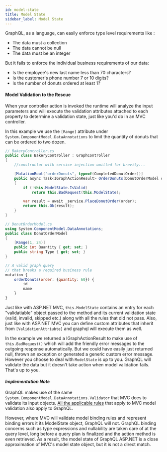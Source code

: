 ```yaml
---
id: model-state
title: Model State
sidebar_label: Model State
---
```


GraphQL, as a language, can easily enforce type level requirements like :

-   The data must a collection
-   The data cannot be null
-   The data must be an integer

But it fails to enforce the individual business requirements of our data:

-   Is the employee's new last name less than 70 characters?
-   Is the customer's phone number 7 or 10 digits?
-   Is the number of donuts ordered at least 1?

#### Model Validation to the Rescue

When your controller action is invoked the runtime will analyze the input parameters and will execute the validation attributes attached to each property to determine a validation state, just like you'd do in an MVC controller.

In this example we use the `[Range]` attribute under `System.ComponentModel.DataAnnotations` to limit the quantity of donuts that can be ordered to two dozen.

```csharp
// BakeryController.cs
public class BakeryController : GraphController
{
    //constructor with service injection omitted for brevity...

    [MutationRoot("orderDonuts", typeof(CompletedDonutOrder))]
    public async Task<IGraphActionResult> OrderDonuts(DonutOrderModel order)
    {
        if (!this.ModelState.IsValid)
            return this.BadRequest(this.ModelState);

        var result = await _service.PlaceDonutOrder(order);
        return this.Ok(result);
    }
}

// DonutOrderModel.cs
using System.ComponentModel.DataAnnotations;
public class DonutOrderModel
{
    [Range(1, 24)]
    public int Quantity { get; set; }
    public string Type { get; set; }
}
```

```js
// A valid graph query
// that breaks a required business rule
mutation {
    orderDonuts(order: {quantity: 60}) {
        id
        name
    }
}
```

Just like with ASP.NET MVC, `this.ModelState` contains an entry for each "validatiable" object passed to the method and its current validation state (valid, invalid, skipped etc.) along with all the rules that did not pass. Also, just like with ASP.NET MVC you can define custom attributes that inherit from `[ValidationAttriubte]` and graphql will execute them as well.

In the example we returned a IGraphActionResult to make use of `this.BadRequest()` which will add the friendly error messages to the outgoing response automatically. But we could have easily just returned null, thrown an exception or generated a generic custom error message. However you choose to deal with `ModelState` is up to you. GraphQL will validate the data but it doesn't take action when model validation fails. That's up to you.

#### _Implementation Note_

GraphQL makes use of the same `System.ComponentModel.DataAnnotations.Validator` that MVC does to validate its input objects. [All the applicable rules](https://docs.microsoft.com/en-us/aspnet/core/mvc/models/validation?view=aspnetcore-3.0) that apply to MVC model validation also apply to GraphQL.

However, where MVC will validate model binding rules and represent binding errors it its ModelState object, GraphQL will not. GraphQL binding concerns such as type expressions and nullability are taken care of at the query level, long before a query plan is finalized and the action method is even retrieved. As a result, the model state of GraphQL ASP.NET is a close approximation of MVC's model state object, but it is not a direct match.
